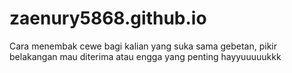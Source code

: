 # zaenury5868.github.io
Cara menembak cewe bagi kalian yang suka sama gebetan, pikir belakangan mau diterima atau engga yang penting hayyuuuuukkk
